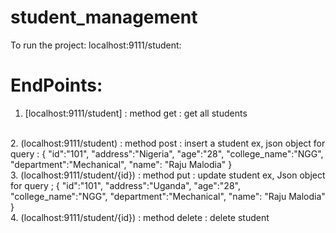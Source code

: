 # student_management
To run the project:
localhost:9111/student:

# EndPoints:
1. [localhost:9111/student] :  method get : get all students
<br>
2. (localhost:9111/student) : method post : insert a student
ex, json object for query : 
{
    "id":"101",
    "address":"Nigeria",
    "age":"28",
    "college_name":"NGG",
    "department":"Mechanical",
    "name": "Raju Malodia"
}
<br>
3. (localhost:9111/student/{id}) : method put : update student
ex, Json object for query ; 
{
    "id":"101",
    "address":"Uganda",
    "age":"28",
    "college_name":"NGG",
    "department":"Mechanical",
    "name": "Raju Malodia"
}
<br>
4. (localhost:9111/student/{id}) : method delete : delete student

